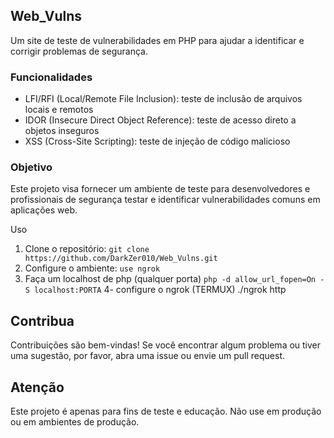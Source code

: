 ## Web_Vulns

Um site de teste de vulnerabilidades em PHP para ajudar a identificar e corrigir problemas de segurança.

### Funcionalidades

- LFI/RFI (Local/Remote File Inclusion): teste de inclusão de arquivos locais e remotos
- IDOR (Insecure Direct Object Reference): teste de acesso direto a objetos inseguros
- XSS (Cross-Site Scripting): teste de injeção de código malicioso

### Objetivo

Este projeto visa fornecer um ambiente de teste para desenvolvedores e profissionais de segurança testar e identificar vulnerabilidades comuns em aplicações web.

Uso

1. Clone o repositório: `git clone https://github.com/DarkZer010/Web_Vulns.git`
2. Configure o ambiente: `use ngrok`
3. Faça um localhost de php (qualquer porta) `php -d allow_url_fopen=On -S localhost:PORTA`
4- configure o ngrok (TERMUX) ./ngrok http <PORTA>

## Contribua

Contribuições são bem-vindas! Se você encontrar algum problema ou tiver uma sugestão, por favor, abra uma issue ou envie um pull request.

## Atenção

Este projeto é apenas para fins de teste e educação. Não use em produção ou em ambientes de produção.
